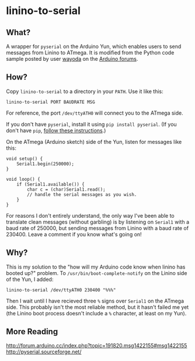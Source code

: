 linino-to-serial
=====

What?
----
A wrapper for `pyserial` on the Arduino Yun, which enables users to send messages from Linino to ATmega. It is modified from the Python code sample posted by user [wayoda](http://forum.arduino.cc/index.php?action=profile;u=2322) on the [Arduino forums](http://forum.arduino.cc/index.php?topic=191820.msg1422155#msg1422155).

How?
----
Copy `linino-to-serial` to a directory in your `PATH`. Use it like this:

    linino-to-serial PORT BAUDRATE MSG

For reference, the port `/dev/ttyATH0` will connect you to the ATmega side.

If you don't have `pyserial`, install it using `pip install pyserial`. (If you don't have `pip`, [follow these instructions](http://samjbrenner.com/notes/using-pip-to-install-python-packages-on-the-arduino-yun/).)

On the ATmega (Arduino sketch) side of the Yun, listen for messages like this:

```
void setup() {
    Serial1.begin(250000);
}

void loop() {
    if (Serial1.available()) {
        char c = (char)Serial1.read();
        // handle the serial messages as you wish.
    }
}
```

For reasons I don't entirely understand, the only way I've been able to translate clean messages (without garbling) is by listening on `Serial1` with a baud rate of 250000, but sending messages from Linino with a baud rate of 230400. Leave a comment if you know what's going on!

Why?
----
This is my solution to the "how will my Arduino code know when linino has booted up?" problem. To `/usr/bin/boot-complete-notify` on the Linino side of the Yun, I added:

    linino-to-serial /dev/ttyATH0 230400 "%%%"

Then I wait until I have recieved three `%` signs over `Serial1` on the ATmega side. This probably isn't the most reliable method, but it hasn't failed me yet (the Linino boot process doesn't include a `%` character, at least on my Yun).

More Reading
----
http://forum.arduino.cc/index.php?topic=191820.msg1422155#msg1422155
http://pyserial.sourceforge.net/
